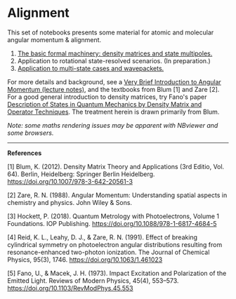 # Alignment #

This set of notebooks presents some material for atomic and molecular angular momentum & alignment.
1. [The basic formal machinery: density matrices and state multipoles.](https://github.com/phockett/Quantum-Metrology-with-Photoelectrons/blob/master/Alignment/Alignment-1.ipynb)
2. Application to rotational state-resolved scenarios. (In preparation.)
3. [Application to multi-state cases and wavepackets.](https://github.com/phockett/Quantum-Metrology-with-Photoelectrons/blob/master/Alignment/Alignment-3.ipynb)

For more details and background, see a [Very Brief Introduction to Angular Momentum (lecture notes)](https://doi.org/10.6084/m9.figshare.4003371.v2), and the textbooks from Blum [1] and Zare [2]. For a good general introduction to density matrices, try Fano's paper [Description of States in Quantum Mechanics by Density Matrix and Operator Techniques](https://journals.aps.org/rmp/abstract/10.1103/RevModPhys.29.74). The treatment herein is drawn primarily from Blum. 

*Note: some maths rendering issues may be apparent with NBviewer and some browsers.*

***
**References**

[1] Blum, K. (2012). Density Matrix Theory and Applications (3rd Editio, Vol. 64). Berlin, Heidelberg: Springer Berlin Heidelberg. https://doi.org/10.1007/978-3-642-20561-3

[2] Zare, R. N. (1988). Angular Momentum: Understanding spatial aspects in chemistry and physics. John Wiley & Sons.

[3] Hockett, P. (2018). Quantum Metrology with Photoelectrons, Volume 1 Foundations. IOP Publishing. https://doi.org/10.1088/978-1-6817-4684-5

[4] Reid, K. L., Leahy, D. J., & Zare, R. N. (1991). Effect of breaking cylindrical symmetry on photoelectron angular distributions resulting from resonance-enhanced two-photon ionization. The Journal of Chemical Physics, 95(3), 1746. https://doi.org/10.1063/1.461023

[5] Fano, U., & Macek, J. H. (1973). Impact Excitation and Polarization of the Emitted Light. Reviews of Modern Physics, 45(4), 553–573. https://doi.org/10.1103/RevModPhys.45.553
